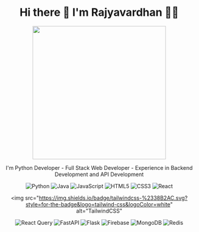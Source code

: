 
<h1 align='center'>
  Hi there 👋 I'm Rajyavardhan 👨‍💻
</h1>


<!--
**rajyavardhanbithale/rajyavardhanbithale** is a ✨ _special_ ✨ repository because its `README.md` (this file) appears on your GitHub profile.

Here are some ideas to get you started:

- 🔭 I’m currently working on ...
- 🌱 I’m currently learning ...
- 👯 I’m looking to collaborate on ...
- 🤔 I’m looking for help with ...
- 💬 Ask me about ...
- 📫 How to reach me: ...
- 😄 Pronouns: ...
- ⚡ Fun fact: ...
-->

<p align='center'>
  <a href="#"><img src="https://github-readme-stats.vercel.app/api?username=rajyavardhanbithale&show_icons=true&count_private=true" width="350"></a>
</p>
<p align='center'>
  I'm Python Developer - Full Stack Web Developer - Experience in Backend Development and API Development
</p>
<div align ='center'>

<img src="https://img.shields.io/badge/python-3670A0?style=for-the-badge&logo=python&logoColor=ffdd54" alt="Python">

<img src="https://img.shields.io/badge/java-%23ED8B00.svg?style=for-the-badge&logo=openjdk&logoColor=white" alt="Java">

<img src="https://img.shields.io/badge/javascript-%23323330.svg?style=for-the-badge&logo=javascript&logoColor=%23F7DF1E" alt="JavaScript">

<img src="https://img.shields.io/badge/html5-%23E34F26.svg?style=for-the-badge&logo=html5&logoColor=white" alt="HTML5">

<img src="https://img.shields.io/badge/css3-%231572B6.svg?style=for-the-badge&logo=css3&logoColor=white" alt="CSS3">

<img src="https://img.shields.io/badge/react-%2320232a.svg?style=for-the-badge&logo=react&logoColor=%2361DAFB" alt="React">

<img src="https://img.shields.io/badge/tailwindcss-%2338B2AC.svg?style=for-the-badge&logo=tailwind-css&logoColor=white" alt="TailwindCSS"

<img src="https://img.shields.io/badge/-React%20Query-FF4154?style=for-the-badge&logo=react%20query&logoColor=white" alt="React Query">

<img src="https://img.shields.io/badge/FastAPI-005571?style=for-the-badge&logo=fastapi" alt="FastAPI">

<img src="https://img.shields.io/badge/flask-%23000.svg?style=for-the-badge&logo=flask&logoColor=white" alt="Flask">

<img src="https://img.shields.io/badge/Firebase-039BE5?style=for-the-badge&logo=Firebase&logoColor=white" alt="Firebase">

<img src="https://img.shields.io/badge/MongoDB-%234ea94b.svg?style=for-the-badge&logo=mongodb&logoColor=white" alt="MongoDB">

<img src="https://img.shields.io/badge/redis-%23DD0031.svg?style=for-the-badge&logo=redis&logoColor=white" alt="Redis">


</div>

